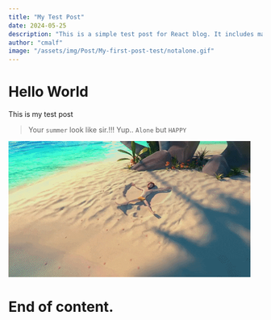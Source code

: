 ```yaml
---
title: "My Test Post"
date: 2024-05-25
description: "This is a simple test post for React blog. It includes markdown elements like code, quotes, and images."
author: "cmalf"
image: "/assets/img/Post/My-first-post-test/notalone.gif"
---
```


# Hello World

This is my test post


> Your `summer` look like sir.!!!
> Yup.. `Alone` but `HAPPY`

![Summer Image](/assets/img/Post/My-first-post-test/summer.gif)

# End of content.
